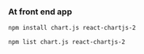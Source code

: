 ### At front end app  
```bash
npm install chart.js react-chartjs-2
```  
```bash
npm list chart.js react-chartjs-2
```  